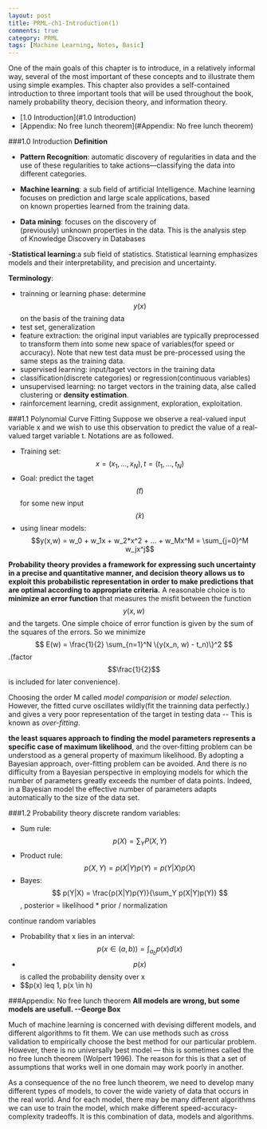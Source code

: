 ```yaml
---
layout: post
title: PRML-ch1-Introduction(1)
comments: true
category: PRML
tags: [Machine Learning, Notes, Basic]
---
```


One of the main goals of this chapter is to introduce, in a relatively informal way, several of the most important of these concepts and to illustrate them using simple examples. This
chapter also provides a self-contained introduction to three important tools that will
be used throughout the book, namely probability theory, decision theory, and information theory.

<!-- MarkdownTOC depth=4 -->
- [1.0 Introduction](#1.0 Introduction)
- [Appendix: No free lunch theorem](#Appendix: No free lunch theorem)

<!-- /MarkdownTOC -->

<a name = "1.0 Introduction"/>

###1.0 Introduction
**Definition**
- **Pattern Recognition**: automatic discovery of regularities in data and the use of these regularities to take actions—classifying the data into different categories.

- **Machine learning**: a sub field of artificial Intelligence. Machine learning focuses on prediction and large scale applications, based on known properties learned from the training data.

- **Data mining**: focuses on the discovery of  (previously) unknown properties in the data. This is the analysis step of Knowledge Discovery in Databases

-**Statistical learning**:a sub field of statistics. Statistical learning emphasizes models and their interpretability, and precision and uncertainty.

**Terminology**:
- trainning or learning phase: determine $$y(x)$$ on the basis of the training data
- test set, generalization
- feature extraction: the original input variables are typically preprocessed to transform them into some new space of variables(for speed or accuracy). Note that new test data must be pre-processed using the same steps as the training data.
- supervised learning: input/taget vectors in the training data
- classification(discrete categories) or regression(continuous variables)
- unsupervised learning: no target vectors in the training data, alse called clustering or **density estimation**. 
- rainforcement learning, credit assignment, exploration, exploitation.

<a name="1.1 Polynomial Curve Fitting"/>

###1.1 Polynomial Curve Fitting
Suppose we observe a real-valued input variable x and we wish to use this observation to predict the value of a real-valued target variable t. Notations are as followed. 

- Training set: $$x=(x_1,...,x_N), t=(t_1,...,t_N)$$
- Goal: predict the taget $$\hat(t)$$ for some new input $$\hat(x)$$
- using linear models: $$y(x,w) = w_0 + w_1x + w_2*x^2 + ... + w_Mx^M = \sum_{j=0}^M w_jx^j$$

**Probability theory provides a framework for expressing such uncertainty in a precise and quantitative manner, and decision theory allows us to exploit this probabilistic representation in order to make predictions that are optimal according to appropriate criteria.** A reasonable choice is to **minimize an error function** that measures the misfit between the function $$y(x,w)$$ and the targets. One simple choice of error function is given by the sum of the squares of the errors. So we minimize $$ E(w) = \frac{1}{2} \sum_{n=1}^N \{y(x_n, w) - t_n)\}^2 $$.(factor $$\frac{1}{2}$$ is included for later convenience).

Choosing the order M called  *model comparision* or *model selection*. However, the fitted curve oscillates wildly(fit the trainning data perfectly.) and gives a very poor representation of the target in testing data -- This is known as *over-fitting*.

**the least squares approach to finding the model parameters represents a specific case of maximum likelihood**, and the over-fitting problem can be understood as a general property of maximum likelihood. By adopting a Bayesian approach, over-fitting problem can be avoided. And there is no difficulty from a Bayesian perspective in employing models for which the number of parameters greatly exceeds the number of data points. Indeed, in a Bayesian model the effective number of parameters adapts automatically to the size of the data set.

<a name = "1.2 Probability theory"/>

###1.2 Probability theory
discrete random variables:
- Sum rule: $$ p(X) = \sum_Y P(X,Y) $$
- Product rule: $$ p(X, Y) = p(X|Y)p(Y) = p(Y|X)p(X) $$
- Bayes: $$ p(Y|X) = \frac{p(X|Y)p(Y)}{\sum_Y p(X|Y)p(Y)} $$, posterior = likelihood \* prior / normalization

continue random variables
- Probability that x lies in an interval:$$ p(x \in (a,b)) = \int_{a}_{b} p(x)d(x)$$
- $$p(x)$$ is called the probability density over x
- $$p(x) leq 1, p(x \in h)


###Appendix: No free lunch theorem
**All models are wrong, but some models are usefull. --George Box**

Much of machine learning is concerned with devising different models, and different algorithms to fit them. We can use methods such as cross validation to empirically choose the best method for our particular problem. However, there is no universally best model — this is sometimes called the no free lunch theorem (Wolpert 1996). The reason for this is that a set of assumptions that works well in one domain may work poorly in another.

As a consequence of the no free lunch theorem, we need to develop many different types of models, to cover the wide variety of data that occurs in the real world. And for each model, there may be many different algorithms we can use to train the model, which make different speed-accuracy-complexity tradeoffs. It is this combination of data, models and algorithms.